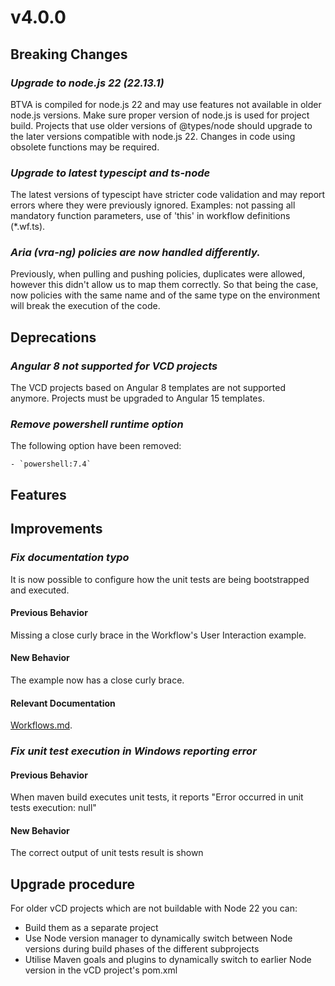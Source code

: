 # v4.0.0

## Breaking Changes

### *Upgrade to node.js 22 (22.13.1)*
BTVA is compiled for node.js 22 and may use features not available in older node.js versions. Make sure proper version of node.js is used for project build.
Projects that use older versions of @types/node should upgrade to the later versions compatible with node.js 22. Changes in code using obsolete functions may be required.

### *Upgrade to latest typescipt and ts-node*
The latest versions of typescipt have stricter code validation and may report errors where they were previously ignored.
Examples: not passing all mandatory function parameters, use of 'this' in workflow definitions (*.wf.ts).

### *Aria (vra-ng) policies are now handled differently.*

Previously, when pulling and pushing policies, duplicates were allowed, however this didn't allow us to map them correctly. So that being the case, now policies with the same name and of the same type on the environment will break the execution of the code.

## Deprecations


### *Angular 8 not supported for VCD projects*
The VCD projects based on Angular 8 templates are not supported anymore. Projects must be upgraded to Angular 15 templates.

### *Remove powershell runtime option*
The following option have been removed:
```text
- `powershell:7.4`
```

## Features



## Improvements


### *Fix documentation typo*

It is now possible to configure how the unit tests are being bootstrapped and executed.

#### Previous Behavior

Missing a close curly brace in the Workflow's User Interaction example.

#### New Behavior

The example now has a close curly brace.

#### Relevant Documentation

[Workflows.md](../../versions/latest/Components/Archetypes/typescript/Components/Workflows.md).

### *Fix unit test execution in Windows reporting error*

#### Previous Behavior

When maven build executes unit tests, it reports "Error occurred in unit tests execution: null"

#### New Behavior

The correct output of unit tests result is shown

## Upgrade procedure


For older vCD projects which are not buildable with Node 22 you can:
* Build them as a separate project
* Use Node version manager to dynamically switch between Node versions during build phases of the different subprojects
* Utilise Maven goals and plugins to dynamically switch to earlier Node version in the vCD project's pom.xml
